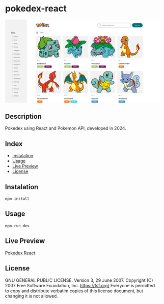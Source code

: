 # pokedex-react

![pokedex react](./src/assets/screenshot.png)

## Description

Pokedex using React and Pokemon API, developed in 2024.

## Index

- [Instalation](#instalation)
- [Usage](#usage)
- [Live Preview](#live-preview)
- [License](#license)

## Instalation

```
npm install 
```

## Usage

```
npm run dev
```

## Live Preview

[Pokedex React](https://olivierpaulcris.github.io/pokedex-react/)

## License

GNU GENERAL PUBLIC LICENSE. Version 3, 29 June 2007. Copyright (C) 2007 Free Software Foundation, Inc. <https://fsf.org/> Everyone is permitted to copy and distribute verbatim copies of this license document, but changing it is not allowed.
